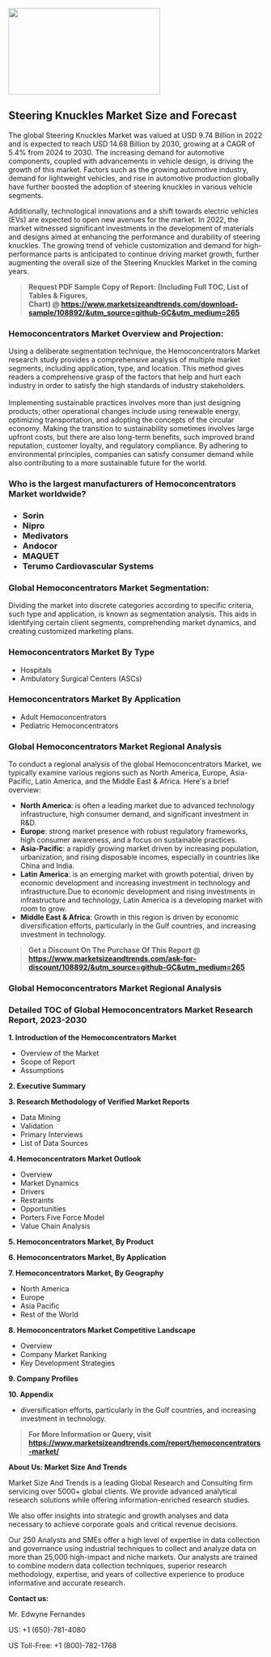 <p><img class="alignnone size-medium wp-image-20088" src="https://ffe5etoiles.com/wp-content/uploads/2024/12/MST1-300x171.png" alt="" width="300" height="171" /></p><h2>Steering Knuckles Market Size and Forecast</h2><p>The global Steering Knuckles Market was valued at USD 9.74 Billion in 2022 and is expected to reach USD 14.68 Billion by 2030, growing at a CAGR of 5.4% from 2024 to 2030. The increasing demand for automotive components, coupled with advancements in vehicle design, is driving the growth of this market. Factors such as the growing automotive industry, demand for lightweight vehicles, and rise in automotive production globally have further boosted the adoption of steering knuckles in various vehicle segments.</p><p>Additionally, technological innovations and a shift towards electric vehicles (EVs) are expected to open new avenues for the market. In 2022, the market witnessed significant investments in the development of materials and designs aimed at enhancing the performance and durability of steering knuckles. The growing trend of vehicle customization and demand for high-performance parts is anticipated to continue driving market growth, further augmenting the overall size of the Steering Knuckles Market in the coming years.</p></p><blockquote id="" class=""><strong>Request PDF Sample Copy of Report: (Including Full TOC, List of Tables &amp; Figures, Chart)&nbsp;@&nbsp;<strong><a href="https://www.marketsizeandtrends.com/download-sample/108892/&utm_source=github-GC&utm_medium=265" target="_blank">https://www.marketsizeandtrends.com/download-sample/108892/&utm_source=github-GC&utm_medium=265</a></strong></strong></blockquote><h3 id="" class="">Hemoconcentrators Market&nbsp;Overview and Projection:</h3><p id="" class="">Using a deliberate segmentation technique, the Hemoconcentrators Market research study provides a comprehensive analysis of multiple market segments, including application, type, and location. This method gives readers a comprehensive grasp of the factors that help and hurt each industry in order to satisfy the high standards of industry stakeholders. <br /> <br />Implementing sustainable practices involves more than just designing products; other operational changes include using renewable energy, optimizing transportation, and adopting the concepts of the circular economy. Making the transition to sustainability sometimes involves large upfront costs, but there are also long-term benefits, such improved brand reputation, customer loyalty, and regulatory compliance. By adhering to environmental principles, companies can satisfy consumer demand while also contributing to a more sustainable future for the world.</p><h3 id="" class="">Who is the largest manufacturers of&nbsp;Hemoconcentrators Market worldwide?</h3><h3 class=""><p><ul><li>Sorin </li><li> Nipro </li><li> Medivators </li><li> Andocor </li><li> MAQUET </li><li> Terumo Cardiovascular Systems</li></ul></p></h3><h3 id="" class="">Global&nbsp;Hemoconcentrators Market Segmentation:</h3><p id="" class="">Dividing the market into discrete categories according to specific criteria, such type and application, is known as segmentation analysis. This aids in identifying certain client segments, comprehending market dynamics, and creating customized marketing plans.</p><h3 id="" class="">Hemoconcentrators Market&nbsp;By Type</h3><p><p><ul><li>Hospitals</li><li> Ambulatory Surgical Centers (ASCs)</p></li></ul></p></p><h3 id="" class="">Hemoconcentrators Market&nbsp;By Application</h3><p class=""><p><ul><li>Adult Hemoconcentrators</li><li> Pediatric Hemoconcentrators</li></ul></p></p><h3 id="" class="">Global Hemoconcentrators Market Regional Analysis</h3><p id="" class="">To conduct a regional analysis of the global Hemoconcentrators Market, we typically examine various regions such as North America, Europe, Asia-Pacific, Latin America, and the Middle East &amp; Africa. Here's a brief overview:</p><ul><li><strong>North America</strong>: is often a leading market due to advanced technology infrastructure, high consumer demand, and significant investment in R&amp;D.</li><li><strong>Europe</strong>: strong market presence with robust regulatory frameworks, high consumer awareness, and a focus on sustainable practices.</li><li><strong>Asia-Pacific</strong>: a rapidly growing market driven by increasing population, urbanization, and rising disposable incomes, especially in countries like China and India.</li><li><strong>Latin America</strong>: is an emerging market with growth potential, driven by economic development and increasing investment in technology and infrastructure.Due to economic development and rising investments in infrastructure and technology, Latin America is a developing market with room to grow.</li><li><strong>Middle East &amp; Africa</strong>: Growth in this region is driven by economic diversification efforts, particularly in the Gulf countries, and increasing investment in technology.</li></ul><blockquote id="" class=""><strong>Get a Discount On The Purchase Of This Report @ <strong><a href="https://www.marketsizeandtrends.com/ask-for-discount/108892/&utm_source=github-GC&utm_medium=265" target="_blank">https://www.marketsizeandtrends.com/ask-for-discount/108892/&utm_source=github-GC&utm_medium=265</a></strong></strong></blockquote><h3 id="" class="">Global Hemoconcentrators Market Regional Analysis</h3><h3 id="" class="">Detailed TOC of Global Hemoconcentrators Market Research Report, 2023-2030</h3><p id="" class=""><strong>1. Introduction of the Hemoconcentrators Market</strong></p><ul><li>Overview of the Market</li><li>Scope of Report</li><li>Assumptions</li></ul><p id="" class=""><strong>2. Executive Summary</strong></p><p id="" class=""><strong>3. Research Methodology of Verified Market Reports</strong></p><ul><li>Data Mining</li><li>Validation</li><li>Primary Interviews</li><li>List of Data Sources</li></ul><p id="" class=""><strong>4. Hemoconcentrators Market Outlook</strong></p><ul><li>Overview</li><li>Market Dynamics</li><li>Drivers</li><li>Restraints</li><li>Opportunities</li><li>Porters Five Force Model</li><li>Value Chain Analysis</li></ul><p id="" class=""><strong>5. Hemoconcentrators Market, By Product</strong></p><p id="" class=""><strong>6. Hemoconcentrators Market, By Application</strong></p><p id="" class=""><strong>7. Hemoconcentrators Market, By Geography</strong></p><ul><li>North America</li><li>Europe</li><li>Asia Pacific</li><li>Rest of the World</li></ul><p id="" class=""><strong>8. Hemoconcentrators Market Competitive Landscape</strong></p><ul><li>Overview</li><li>Company Market Ranking</li><li>Key Development Strategies</li></ul><p id="" class=""><strong>9. Company Profiles</strong></p><p id="" class=""><strong>10. Appendix</strong></p><ul><li>diversification efforts, particularly in the Gulf countries, and increasing investment in technology.</li></ul><blockquote id="" class=""><strong>For More Information or Query, visit <strong><strong><a href="https://www.marketsizeandtrends.com/report/hemoconcentrators-market/" target="_blank">https://www.marketsizeandtrends.com/report/hemoconcentrators-market/</a></strong></strong></strong></blockquote><p id="" class=""><strong>About Us: Market Size And Trends</strong></p><p id="" class="">Market Size And Trends is a leading Global Research and Consulting firm servicing over 5000+ global clients. We provide advanced analytical research solutions while offering information-enriched research studies.</p><p id="" class="">We also offer insights into strategic and growth analyses and data necessary to achieve corporate goals and critical revenue decisions.</p><p id="" class="">Our 250 Analysts and SMEs offer a high level of expertise in data collection and governance using industrial techniques to collect and analyze data on more than 25,000 high-impact and niche markets. Our analysts are trained to combine modern data collection techniques, superior research methodology, expertise, and years of collective experience to produce informative and accurate research.</p><p id="" class=""><strong>Contact us:</strong></p><p id="" class="">Mr. Edwyne Fernandes</p><p id="" class="">US: +1 (650)-781-4080</p><p id="" class="">US Toll-Free: +1 (800)-782-1768</p>
